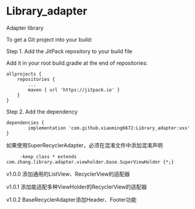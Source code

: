 # Library_adapter
Adapter library

To get a Git project into your build:

Step 1. Add the JitPack repository to your build file

Add it in your root build.gradle at the end of repositories:

	allprojects {
		repositories {
			...
			maven { url 'https://jitpack.io' }
		}
	}
Step 2. Add the dependency

	dependencies {
	        implementation 'com.github.xiaoming6672:Library_adapter:xxx'
	}

如果使用SuperRecyclerAdapter，必须在混淆文件中添加混淆声明

	     -keep class * extends com.zhang.library.adapter.viewholder.base.SuperViewHolder {*;}

v1.0.0
    添加通用的ListView、RecyclerView的适配器

v1.0.1
    添加能适配多种ViewHolder的RecyclerView的适配器

v1.0.2
    BaseRecyclerAdapter添加Header、Footer功能
